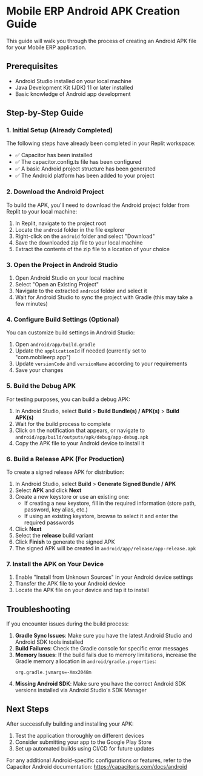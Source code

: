 # Mobile ERP Android APK Creation Guide

This guide will walk you through the process of creating an Android APK file for your Mobile ERP application.

## Prerequisites

- Android Studio installed on your local machine
- Java Development Kit (JDK) 11 or later installed
- Basic knowledge of Android app development

## Step-by-Step Guide

### 1. Initial Setup (Already Completed)

The following steps have already been completed in your Replit workspace:

- ✅ Capacitor has been installed
- ✅ The capacitor.config.ts file has been configured
- ✅ A basic Android project structure has been generated
- ✅ The Android platform has been added to your project

### 2. Download the Android Project

To build the APK, you'll need to download the Android project folder from Replit to your local machine:

1. In Replit, navigate to the project root
2. Locate the `android` folder in the file explorer
3. Right-click on the `android` folder and select "Download"
4. Save the downloaded zip file to your local machine
5. Extract the contents of the zip file to a location of your choice

### 3. Open the Project in Android Studio

1. Open Android Studio on your local machine
2. Select "Open an Existing Project"
3. Navigate to the extracted `android` folder and select it
4. Wait for Android Studio to sync the project with Gradle (this may take a few minutes)

### 4. Configure Build Settings (Optional)

You can customize build settings in Android Studio:

1. Open `android/app/build.gradle`
2. Update the `applicationId` if needed (currently set to "com.mobileerp.app")
3. Update `versionCode` and `versionName` according to your requirements
4. Save your changes

### 5. Build the Debug APK

For testing purposes, you can build a debug APK:

1. In Android Studio, select **Build** > **Build Bundle(s) / APK(s)** > **Build APK(s)**
2. Wait for the build process to complete
3. Click on the notification that appears, or navigate to `android/app/build/outputs/apk/debug/app-debug.apk`
4. Copy the APK file to your Android device to install it

### 6. Build a Release APK (For Production)

To create a signed release APK for distribution:

1. In Android Studio, select **Build** > **Generate Signed Bundle / APK**
2. Select **APK** and click **Next**
3. Create a new keystore or use an existing one:
   - If creating a new keystore, fill in the required information (store path, password, key alias, etc.)
   - If using an existing keystore, browse to select it and enter the required passwords
4. Click **Next**
5. Select the **release** build variant
6. Click **Finish** to generate the signed APK
7. The signed APK will be created in `android/app/release/app-release.apk`

### 7. Install the APK on Your Device

1. Enable "Install from Unknown Sources" in your Android device settings
2. Transfer the APK file to your Android device
3. Locate the APK file on your device and tap it to install

## Troubleshooting

If you encounter issues during the build process:

1. **Gradle Sync Issues**: Make sure you have the latest Android Studio and Android SDK tools installed
2. **Build Failures**: Check the Gradle console for specific error messages
3. **Memory Issues**: If the build fails due to memory limitations, increase the Gradle memory allocation in `android/gradle.properties`:
   ```
   org.gradle.jvmargs=-Xmx2048m
   ```
4. **Missing Android SDK**: Make sure you have the correct Android SDK versions installed via Android Studio's SDK Manager

## Next Steps

After successfully building and installing your APK:

1. Test the application thoroughly on different devices
2. Consider submitting your app to the Google Play Store
3. Set up automated builds using CI/CD for future updates

For any additional Android-specific configurations or features, refer to the Capacitor Android documentation: https://capacitorjs.com/docs/android